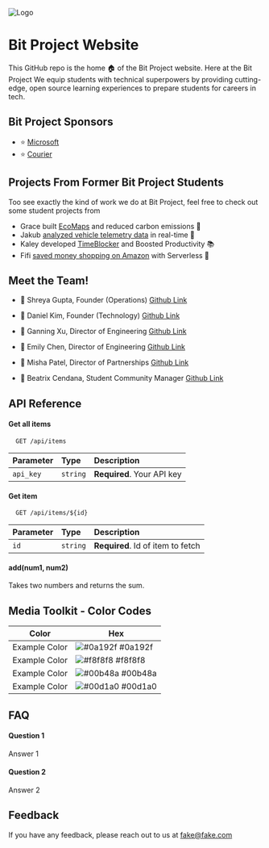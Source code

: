 ![Logo](https://pbs.twimg.com/profile_images/1373353833330475008/rKWjiXET_400x400.png)


# Bit Project Website

This GitHub repo is the home 🏠 of the Bit Project website. 
Here at the Bit Project We equip students with technical 
superpowers by providing cutting-edge, open source learning 
experiences to prepare students for careers in tech. 


## Bit Project Sponsors

 - ⭐️ [Microsoft](https://www.microsoft.com/en-us/)
 - ⭐️ [Courier](https://www.courier.com/)



## Projects From Former Bit Project Students

Too see exactly the kind of work we do at Bit Project, 
feel free to check out some student projects from 

- Grace built [EcoMaps](https://www.bitproject.org/projects/reducing-carbon-emissions) and reduced carbon emissions 🌱
- Jakub [analyzed vehicle telemetry data](https://www.bitproject.org/projects/vehicle-telemetry-sigma-link) in real-time 🚗
- Kaley developed [TimeBlocker](https://www.bitproject.org/projects/saving-time-with-timeblocker) and Boosted Productivity 📚
- Fifi [saved money shopping on Amazon](https://www.bitproject.org/projects/saving-money-with-serverless) with Serverless 🛒


## Meet the Team!

- 💙 Shreya Gupta, Founder (Operations) [Github Link](https://www.github.com/octokatherine)

- 💙 Daniel Kim, Founder (Technology) [Github Link](https://www.github.com/octokatherine)
- 💙 Ganning Xu, Director of Engineering [Github Link](https://www.github.com/octokatherine)
- 💙 Emily Chen, Director of Engineering [Github Link](https://www.github.com/octokatherine)
- 💙 Misha Patel, Director of Partnerships [Github Link](https://www.github.com/octokatherine)
- 💜 Beatrix Cendana, Student Community Manager [Github Link](https://www.github.com/octokatherine)



## API Reference

#### Get all items

```http
  GET /api/items
```

| Parameter | Type     | Description                |
| :-------- | :------- | :------------------------- |
| `api_key` | `string` | **Required**. Your API key |

#### Get item

```http
  GET /api/items/${id}
```

| Parameter | Type     | Description                       |
| :-------- | :------- | :-------------------------------- |
| `id`      | `string` | **Required**. Id of item to fetch |

#### add(num1, num2)

Takes two numbers and returns the sum.

## Media Toolkit - Color Codes

| Color             | Hex                                                                |
| ----------------- | ------------------------------------------------------------------ |
| Example Color | ![#0a192f](https://via.placeholder.com/10/0a192f?text=+) #0a192f |
| Example Color | ![#f8f8f8](https://via.placeholder.com/10/f8f8f8?text=+) #f8f8f8 |
| Example Color | ![#00b48a](https://via.placeholder.com/10/00b48a?text=+) #00b48a |
| Example Color | ![#00d1a0](https://via.placeholder.com/10/00b48a?text=+) #00d1a0 |


## FAQ

#### Question 1

Answer 1

#### Question 2

Answer 2


## Feedback

If you have any feedback, please reach out to us at fake@fake.com